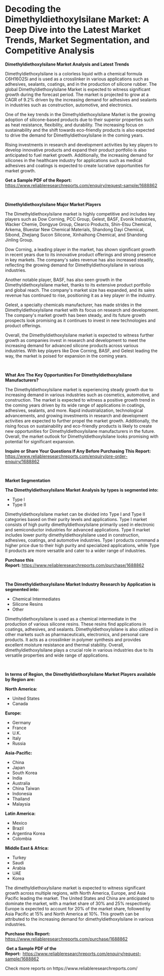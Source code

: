 <p><h1>Decoding the Dimethyldiethoxylsilane Market: A Deep Dive into the Latest Market Trends, Market Segmentation, and Competitive Analysis</h1></p><p><strong>Dimethyldiethoxylsilane Market Analysis and Latest Trends</strong></p>
<p><p>Dimethyldiethoxylsilane is a colorless liquid with a chemical formula C6H16O2Si and is used as a crosslinker in various applications such as adhesives, sealants, coatings, and in the production of silicone rubber. The global Dimethyldiethoxylsilane Market is expected to witness significant growth during the forecast period. The market is projected to grow at a CAGR of 9.2% driven by the increasing demand for adhesives and sealants in industries such as construction, automotive, and electronics.</p><p>One of the key trends in the Dimethyldiethoxylsilane Market is the growing adoption of silicone-based products due to their superior properties such as heat resistance, flexibility, and durability. The increasing focus on sustainability and the shift towards eco-friendly products is also expected to drive the demand for Dimethyldiethoxylsilane in the coming years.</p><p>Rising investments in research and development activities by key players to develop innovative products and expand their product portfolio is also anticipated to fuel market growth. Additionally, the increasing demand for silicones in the healthcare industry for applications such as medical adhesives and coatings is expected to create lucrative opportunities for market growth.</p></p>
<p><strong>Get a Sample PDF of the Report:&nbsp;</strong> <a href="https://www.reliableresearchreports.com/enquiry/request-sample/1688862">https://www.reliableresearchreports.com/enquiry/request-sample/1688862</a></p>
<p>&nbsp;</p>
<p><strong>Dimethyldiethoxylsilane Major Market Players</strong></p>
<p><p>The Dimethyldiethoxylsilane market is highly competitive and includes key players such as Dow Corning, PCC Group, Gelest, BASF, Evonik Industries, Wacker Chemie, Dongyue Group, Clearco Products, Shin-Etsu Chemical, Arkema, Bluestar New Chemical Materials, Shandong Dayi Chemical, Sibond, Zhejiang Sucon Silicone, Xinhaihong Chemical, and Shandong Jinling Group.</p><p>Dow Corning, a leading player in the market, has shown significant growth in recent years due to its innovative product offerings and strong presence in key markets. The company's sales revenue has also increased steadily, reflecting the growing demand for Dimethyldiethoxylsilane in various industries.</p><p>Another notable player, BASF, has also seen growth in the Dimethyldiethoxylsilane market, thanks to its extensive product portfolio and global reach. The company's market size has expanded, and its sales revenue has continued to rise, positioning it as a key player in the industry.</p><p>Gelest, a specialty chemicals manufacturer, has made strides in the Dimethyldiethoxylsilane market with its focus on research and development. The company's market growth has been steady, and its future growth prospects look promising as it continues to invest in new technologies and product offerings.</p><p>Overall, the Dimethyldiethoxylsilane market is expected to witness further growth as companies invest in research and development to meet the increasing demand for advanced silicone products across various industries. With key players like Dow Corning, BASF, and Gelest leading the way, the market is poised for expansion in the coming years.</p></p>
<p>&nbsp;</p>
<p><strong>What Are The Key Opportunities For Dimethyldiethoxylsilane Manufacturers?</strong></p>
<p><p>The Dimethyldiethoxylsilane market is experiencing steady growth due to increasing demand in various industries such as cosmetics, automotive, and construction. The market is expected to witness a positive growth trend in the coming years driven by its wide range of applications in coatings, adhesives, sealants, and more. Rapid industrialization, technological advancements, and growing investments in research and development activities are expected to further propel the market growth. Additionally, the rising focus on sustainability and eco-friendly products is likely to create new opportunities for Dimethyldiethoxylsilane manufacturers in the future. Overall, the market outlook for Dimethyldiethoxylsilane looks promising with potential for significant expansion.</p></p>
<p><strong>Inquire or Share Your Questions If Any Before Purchasing This Report:</strong> <a href="https://www.reliableresearchreports.com/enquiry/pre-order-enquiry/1688862">https://www.reliableresearchreports.com/enquiry/pre-order-enquiry/1688862</a></p>
<p>&nbsp;</p>
<p><strong>Market Segmentation</strong></p>
<p><strong>The Dimethyldiethoxylsilane Market Analysis by types is segmented into:</strong></p>
<p><ul><li>Type I</li><li>Type II</li></ul></p>
<p><p>Dimethyldiethoxylsilane market can be divided into Type I and Type II categories based on their purity levels and applications. Type I market consists of high purity dimethyldiethoxylsilane primarily used in electronic and semiconductor industries for advanced applications. Type II market includes lower purity dimethyldiethoxylsilane used in construction, adhesives, coatings, and automotive industries. Type I products command a higher price due to their high purity and specialized applications, while Type II products are more versatile and cater to a wider range of industries.</p></p>
<p><strong>Purchase this Report:&nbsp;</strong><a href="https://www.reliableresearchreports.com/purchase/1688862">https://www.reliableresearchreports.com/purchase/1688862</a></p>
<p>&nbsp;</p>
<p><strong>The Dimethyldiethoxylsilane Market Industry Research by Application is segmented into:</strong></p>
<p><ul><li>Chemical Intermediates</li><li>Silicone Resins</li><li>Other</li></ul></p>
<p><p>Dimethyldiethoxylsilane is used as a chemical intermediate in the production of various silicone resins. These resins find applications in coatings, adhesives, and sealants. Dimethyldiethoxylsilane is also utilized in other markets such as pharmaceuticals, electronics, and personal care products. It acts as a crosslinker in polymer synthesis and provides excellent moisture resistance and thermal stability. Overall, dimethyldiethoxylsilane plays a crucial role in various industries due to its versatile properties and wide range of applications.</p></p>
<p>&nbsp;</p>
<p><strong>In terms of Region, the Dimethyldiethoxylsilane Market Players available by Region are:</strong></p>
<p>
    <p> <strong> North America: </strong>
        <ul>
            <li>United States</li>
            <li>Canada</li>
        </ul>
        </p> 
    <p> <strong> Europe: </strong>
        <ul>
            <li>Germany</li>
            <li>France</li>
            <li>U.K.</li>
            <li>Italy</li>
            <li>Russia</li>
        </ul>
        </p> 
    <p> <strong> Asia-Pacific: </strong>
        <ul>
            <li>China</li>
            <li>Japan</li>
            <li>South Korea</li>
            <li>India</li>
            <li>Australia</li>
            <li>China Taiwan</li>
            <li>Indonesia</li>
            <li>Thailand</li>
            <li>Malaysia</li>
        </ul>
        </p> 
    <p> <strong> Latin America: </strong>
        <ul>
            <li>Mexico</li>
            <li>Brazil</li>
            <li>Argentina Korea</li>
            <li>Colombia</li>
        </ul>
        </p> 
    <p> <strong> Middle East & Africa: </strong>
        <ul>
            <li>Turkey</li>
            <li>Saudi</li>
            <li>Arabia</li>
            <li>UAE</li>
            <li>Korea</li>
        </ul>
    </p>
    </p>
<p><p>The dimethyldiethoxylsilane market is expected to witness significant growth across multiple regions, with North America, Europe, and Asia Pacific leading the market. The United States and China are anticipated to dominate the market, with a market share of 30% and 25% respectively. Europe is expected to account for 20% of the market share, followed by Asia Pacific at 15% and North America at 10%. This growth can be attributed to the increasing demand for dimethyldiethoxylsilane in various industries.</p></p>
<p><strong>Purchase this Report: </strong><a href="https://www.reliableresearchreports.com/purchase/1688862">https://www.reliableresearchreports.com/purchase/1688862</a></p>
<p>&nbsp;<strong>Get a Sample PDF of the Report:&nbsp;&nbsp;</strong><a href="https://www.reliableresearchreports.com/enquiry/request-sample/1688862">https://www.reliableresearchreports.com/enquiry/request-sample/1688862</a></p>
<p><strong></strong></p>
<p>Check more reports on https://www.reliableresearchreports.com/</p>